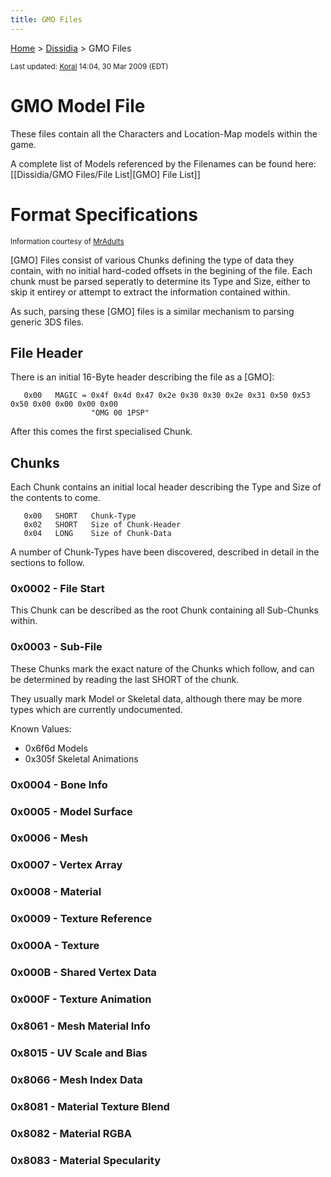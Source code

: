 ```yaml
---
title: GMO Files
---
```


[Home](/Main%20Page.md) > [Dissidia](/Dissidia.md) > GMO Files

<small>Last updated: [Koral][] 14:04, 30 Mar 2009 (EDT)</small>

# GMO Model File

These files contain all the Characters and Location-Map models within
the game.

A complete list of Models referenced by the Filenames can be found here:
\[\[Dissidia/GMO Files/File List\|\[GMO\] File List\]\]

# Format Specifications

<small>Information courtesy of [MrAdults][]</small>

\[GMO\] Files consist of various Chunks defining the type of data they
contain, with no initial hard-coded offsets in the begining of the file.
Each chunk must be parsed seperatly to determine its Type and Size,
either to skip it entirey or attempt to extract the information
contained within.

As such, parsing these \[GMO\] files is a similar mechanism to parsing
generic 3DS files.

## File Header

There is an initial 16-Byte header describing the file as a \[GMO\]:

       0x00   MAGIC = 0x4f 0x4d 0x47 0x2e 0x30 0x30 0x2e 0x31 0x50 0x53 0x50 0x00 0x00 0x00 0x00 
                      "OMG 00 1PSP"

After this comes the first specialised Chunk.

## Chunks

Each Chunk contains an initial local header describing the Type and Size
of the contents to come.

       0x00   SHORT   Chunk-Type
       0x02   SHORT   Size of Chunk-Header
       0x04   LONG    Size of Chunk-Data

A number of Chunk-Types have been discovered, described in detail in the
sections to follow.

### 0x0002 - File Start

This Chunk can be described as the root Chunk containing all Sub-Chunks
within.

### 0x0003 - Sub-File

These Chunks mark the exact nature of the Chunks which follow, and can
be determined by reading the last SHORT of the chunk.

They usually mark Model or Skeletal data, although there may be more
types which are currently undocumented.

Known Values:

-   0x6f6d Models
-   0x305f Skeletal Animations

### 0x0004 - Bone Info

### 0x0005 - Model Surface

### 0x0006 - Mesh

### 0x0007 - Vertex Array

### 0x0008 - Material

### 0x0009 - Texture Reference

### 0x000A - Texture

### 0x000B - Shared Vertex Data

### 0x000F - Texture Animation

### 0x8061 - Mesh Material Info

### 0x8015 - UV Scale and Bias

### 0x8066 - Mesh Index Data

### 0x8081 - Material Texture Blend

### 0x8082 - Material RGBA

### 0x8083 - Material Specularity

  [Koral]: /User:Koral.md "wikilink"
  [MrAdults]: http://www.richwhitehouse.com/index.php?postid=34
